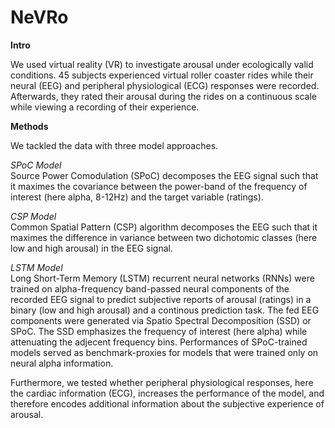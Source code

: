 # NeVRo

<b>Intro</b>

We used virtual reality (VR) to investigate arousal under ecologically valid conditions. 45 subjects experienced virtual roller coaster rides while their neural (EEG) and peripheral physiological (ECG) responses were recorded. Afterwards, they rated their arousal during the rides on a continuous scale while viewing a recording of their experience.

<b>Methods</b>

We tackled the data with three model approaches.

*SPoC Model* <br>
Source Power Comodulation (SPoC) decomposes the EEG signal such that it maximes the covariance between the power-band of the frequency of interest (here alpha, 8-12Hz) and the target variable (ratings).

*CSP Model* <br>
Common Spatial Pattern (CSP) algorithm decomposes the EEG such that it maximes the difference in variance between two dichotomic classes (here low and high arousal) in the EEG signal.

*LSTM Model* <br>
Long Short-Term Memory (LSTM) recurrent neural networks (RNNs) were trained on alpha-frequency band-passed neural components of the recorded EEG signal to predict subjective reports of arousal (ratings) in a binary (low and high arousal) and a continous prediction task. The fed EEG components were generated via Spatio Spectral Decomposition (SSD) or SPoC. The SSD emphasizes the frequency of interest (here alpha) while attenuating the adjecent frequency bins. Performances of SPoC-trained models served as benchmark-proxies for models that were trained only on neural alpha information.

Furthermore, we tested whether peripheral physiological responses, here the cardiac information (ECG), increases the performance of the model, and therefore encodes additional information about the subjective experience of arousal.
